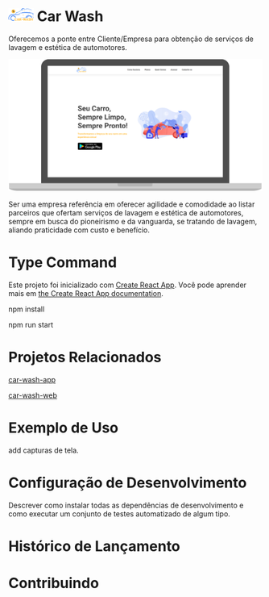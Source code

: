 # <img src="https://raw.githubusercontent.com/Walesson/car-wash-landingpage/develop/src/assets/images/logo-v1.png?w=512" heigt="50" width="50"> Car Wash


Oferecemos a ponte entre Cliente/Empresa para obtenção de serviços de lavagem e estética de automotores.

<center>
<img src="https://raw.githubusercontent.com/Walesson/car-wash-landingpage/develop/src/assets/images/img-landingpage.png?w=512" heigt="600" width="600">
</center>

Ser uma empresa referência em oferecer agilidade e comodidade ao listar parceiros que ofertam serviços de lavagem e estética de automotores, sempre em busca do pioneirismo e da vanguarda, se tratando de lavagem, aliando praticidade com custo e benefício.

# Type Command

Este projeto foi inicializado com [Create React App](https://github.com/facebook/create-react-app).
Você pode aprender mais em [the Create React App documentation](https://create-react-app.dev/docs/getting-started/).

npm install

npm run start

# Projetos Relacionados

[car-wash-app](https://github.com/Walesson/car-wash-app.git)

[car-wash-web](https://github.com/Walesson/car-wash-web.git)

# Exemplo de Uso

add capturas de tela.

# Configuração de Desenvolvimento

Descrever como instalar todas as dependências de desenvolvimento e como executar um conjunto de testes automatizado de algum tipo. 

# Histórico de Lançamento
 
# Contribuindo
